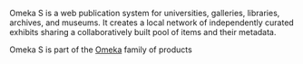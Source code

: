 Omeka S is a web publication system for universities, galleries, libraries, archives, and museums. It creates a local network of independently curated exhibits sharing a collaboratively built pool of items and their metadata.

Omeka S is part of the [Omeka](http://omeka.org) family of products